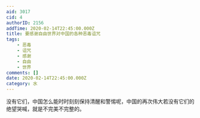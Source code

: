 ```yaml
---
aid: 3017
cid: 4
authorID: 2156
addTime: 2020-02-14T22:45:00.000Z
title: 要感谢自由世界对中国的各种恶毒诅咒
tags:
    - 恶毒
    - 诅咒
    - 感谢
    - 自由
    - 世界
comments: []
date: 2020-02-14T22:45:00.000Z
category: 水
---
```


没有它们，中国怎么能时时刻刻保持清醒和警惕呢，中国的再次伟大若没有它们的绝望哭喊，就是不完美不完整的。
